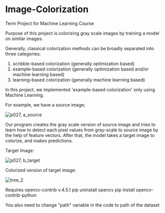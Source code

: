# Image-Colorization
Term Project for Machine Learning Course

Purpose of this project is colorizing gray scale images by training a model on similar images.

Generally, classical colorization methods can be broadly separated into three categories:	
1.  scribble-based colorization  (generally optimization based)
2.	example-based colorization  (generally optimization based and/or machine learning based)
3.	learning-based colorization  (generally machine learning based)

In this project, we implemented 'example-based colorization' only using Machine Learning.

For example, we have a source image;

![p027, a_source](https://user-images.githubusercontent.com/44112288/107850205-c1366900-6e11-11eb-8c89-806dba7d1e09.png)

Our program creates the gray scale version of source image and tries to learn how to detect each pixel values from gray-scale to source image by the help of feature vectors.
After that, the model takes a target image to colorize, and makes predictions.

Target Image:

![p027, b_target](https://user-images.githubusercontent.com/44112288/107850299-7537f400-6e12-11eb-957e-4bfe59cf6164.png)

Colorized version of target image:

![tree_2](https://user-images.githubusercontent.com/44112288/107850379-ea0b2e00-6e12-11eb-8e60-7dda8c93a216.png)

Requires opencv-contrib v.4.5.1
pip uninstall opencv
pip install opencv-contrib-python

You also need to change "path" variable in the code to path of the dataset 
